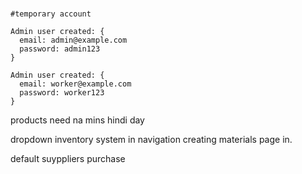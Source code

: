 #

```
#temporary account

Admin user created: {
  email: admin@example.com
  password: admin123
}

Admin user created: {
  email: worker@example.com
  password: worker123
}
```



products need na mins hindi day


dropdown inventory system in navigation 
creating materials page in.

default suyppliers purchase